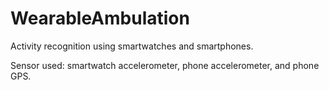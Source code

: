 # WearableAmbulation
Activity recognition using smartwatches and smartphones.

Sensor used: smartwatch accelerometer, phone accelerometer, and phone GPS.